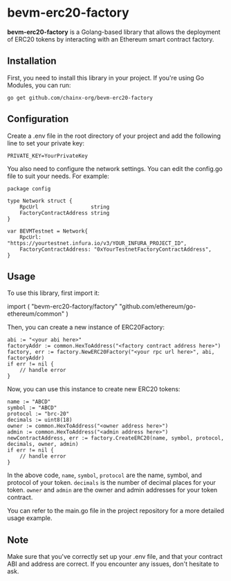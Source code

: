 # bevm-erc20-factory

**bevm-erc20-factory** is a Golang-based library that allows the deployment of ERC20 tokens by interacting with an Ethereum smart contract factory.

## Installation
First, you need to install this library in your project. If you're using Go Modules, you can run:

```
go get github.com/chainx-org/bevm-erc20-factory
```

## Configuration
Create a .env file in the root directory of your project and add the following line to set your private key:
```
PRIVATE_KEY=YourPrivateKey
```
You also need to configure the network settings. You can edit the config.go file to suit your needs. For example:

```
package config

type Network struct {
	RpcUrl                 string
	FactoryContractAddress string
}

var BEVMTestnet = Network{
	RpcUrl:                 "https://yourtestnet.infura.io/v3/YOUR_INFURA_PROJECT_ID",
	FactoryContractAddress: "0xYourTestnetFactoryContractAddress",
}

```

## Usage

To use this library, first import it:

import (
	"bevm-erc20-factory/factory"
	"github.com/ethereum/go-ethereum/common"
)

Then, you can create a new instance of ERC20Factory:

```
abi := "<your abi here>"
factoryAddr := common.HexToAddress("<factory contract address here>")
factory, err := factory.NewERC20Factory("<your rpc url here>", abi, factoryAddr)
if err != nil {
	// handle error
}

```
Now, you can use this instance to create new ERC20 tokens:

```
name := "ABCD"
symbol := "ABCD"
protocol := "brc-20"
decimals := uint8(18)
owner := common.HexToAddress("<owner address here>")
admin := common.HexToAddress("<admin address here>")
newContractAddress, err := factory.CreateERC20(name, symbol, protocol, decimals, owner, admin)
if err != nil {
	// handle error
}

```
In the above code, `name`, `symbol`, `protocol` are the name, symbol, and protocol of your token. `decimals` is the number of decimal places for your token. `owner` and `admin` are the owner and admin addresses for your token contract.

You can refer to the main.go file in the project repository for a more detailed usage example.

## Note
Make sure that you've correctly set up your .env file, and that your contract ABI and address are correct. If you encounter any issues, don't hesitate to ask.

